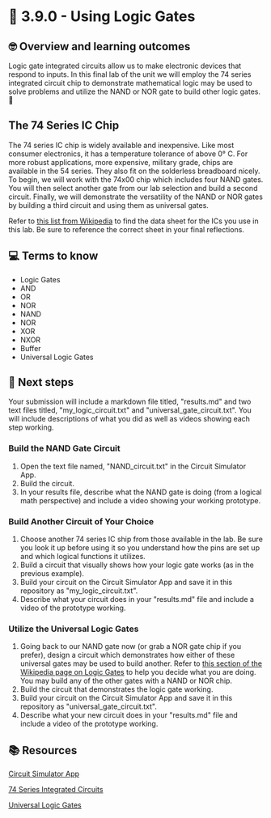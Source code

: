 # :robot: 3.9.0 - Using Logic Gates

## 🤓 Overview and learning outcomes 

Logic gate integrated circuits allow us to make electronic devices that respond to inputs.  In this final lab of the unit we will employ the 74 series integrated circuit chip to demonstrate mathematical logic may be used to solve problems and utilize the NAND or NOR gate to build other logic gates. 🚀

## The 74 Series IC Chip

The 74 series IC chip is widely available and inexpensive.  Like most consumer electronics, it has a temperature tolerance of above 0° C.  For more robust applications, more expensive, military grade, chips are available in the 54 series.  They also fit on the solderless breadboard nicely.  To begin, we will work with the 74x00 chip which includes four NAND gates.  You will then select another gate from our lab selection and build a second circuit.  Finally, we will demonstrate the versatility of the NAND or NOR gates by building a third circuit and using them as universal gates.

Refer to [this list from Wikipedia](https://en.wikipedia.org/wiki/List_of_7400-series_integrated_circuits#74x00_%E2%80%93_74x99) to find the data sheet for the ICs you use in this lab.  Be sure to reference the correct sheet in your final reflections.  

## 💻 Terms to know

- Logic Gates
- AND
- OR
- NOR
- NAND
- NOR
- XOR
- NXOR
- Buffer
- Universal Logic Gates

## 📝 Next steps

Your submission will include a markdown file titled, "results.md" and two text files titled, "my_logic_circuit.txt" and "universal_gate_circuit.txt".  You will include descriptions of what you did as well as videos showing each step working.

### Build the NAND Gate Circuit

1. Open the text file named, "NAND_circuit.txt" in the Circuit Simulator App.
2. Build the circuit.
3. In your results file, describe what the NAND gate is doing (from a logical math perspective) and include a video showing your working prototype.

### Build Another Circuit of Your Choice

1. Choose another 74 series IC ship from those available in the lab.  Be sure you look it up before using it so you understand how the pins are set up and which logical functions it utilizes.
2. Build a circuit that visually shows how your logic gate works (as in the previous example).
3. Build your circuit on the Circuit Simulator App and save it in this repository as "my_logic_circuit.txt".
4. Describe what your circuit does in your "results.md" file and include a video of the prototype working.

### Utilize the Universal Logic Gates

1. Going back to our NAND gate now (or grab a NOR gate chip if you prefer), design a circuit which demonstrates how either of these universal gates may be used to build another.  Refer to [this section of the Wikipedia page on Logic Gates](https://en.wikipedia.org/wiki/Logic_gate#Universal_logic_gates) to help you decide what you are doing.  You may build any of the other gates with a NAND or NOR chip.
2. Build the circuit that demonstrates the logic gate working.
3. Build your circuit on the Circuit Simulator App and save it in this repository as "universal_gate_circuit.txt".
4. Describe what your new circuit does in your "results.md" file and include a video of the prototype working.

## 📚  Resources 

[Circuit Simulator App](https://thumbsdb.herokuapp.com/circuit/)

[74 Series Integrated Circuits](https://en.wikipedia.org/wiki/List_of_7400-series_integrated_circuits#74x00_%E2%80%93_74x99)

[Universal Logic Gates](https://en.wikipedia.org/wiki/Logic_gate#Universal_logic_gates)
